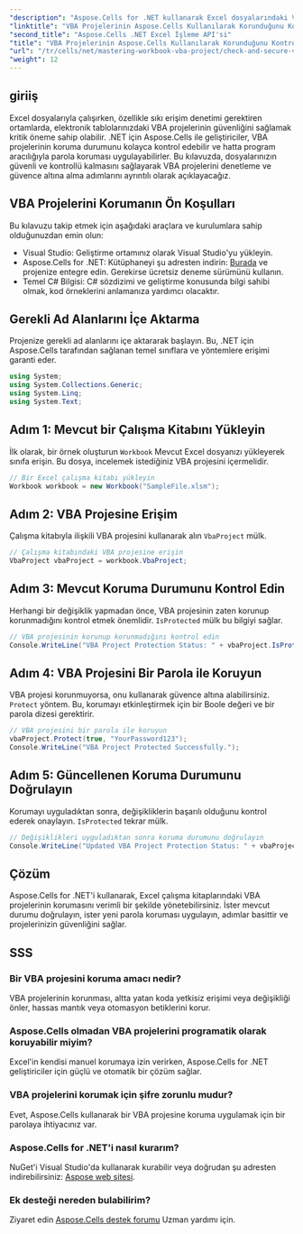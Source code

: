 ```yaml
---
"description": "Aspose.Cells for .NET kullanarak Excel dosyalarındaki VBA projelerini programatik olarak nasıl kontrol edeceğinizi ve koruyacağınızı öğrenin. Tam kod örneklerinin de dahil olduğu adım adım kılavuz."
"linktitle": "VBA Projelerinin Aspose.Cells Kullanılarak Korunduğunu Kontrol Edin ve Güvenliğini Sağlayın"
"second_title": "Aspose.Cells .NET Excel İşleme API'si"
"title": "VBA Projelerinin Aspose.Cells Kullanılarak Korunduğunu Kontrol Edin ve Güvenliğini Sağlayın"
"url": "/tr/cells/net/mastering-workbook-vba-project/check-and-secure-vba-projects-is-protected/"
"weight": 12
---
```


## giriiş

Excel dosyalarıyla çalışırken, özellikle sıkı erişim denetimi gerektiren ortamlarda, elektronik tablolarınızdaki VBA projelerinin güvenliğini sağlamak kritik öneme sahip olabilir. .NET için Aspose.Cells ile geliştiriciler, VBA projelerinin koruma durumunu kolayca kontrol edebilir ve hatta program aracılığıyla parola koruması uygulayabilirler. Bu kılavuzda, dosyalarınızın güvenli ve kontrollü kalmasını sağlayarak VBA projelerini denetleme ve güvence altına alma adımlarını ayrıntılı olarak açıklayacağız.

## VBA Projelerini Korumanın Ön Koşulları

Bu kılavuzu takip etmek için aşağıdaki araçlara ve kurulumlara sahip olduğunuzdan emin olun:

- Visual Studio: Geliştirme ortamınız olarak Visual Studio'yu yükleyin.
- Aspose.Cells for .NET: Kütüphaneyi şu adresten indirin: [Burada](https://releases.aspose.com/cells/net/) ve projenize entegre edin. Gerekirse ücretsiz deneme sürümünü kullanın.
- Temel C# Bilgisi: C# sözdizimi ve geliştirme konusunda bilgi sahibi olmak, kod örneklerini anlamanıza yardımcı olacaktır.

## Gerekli Ad Alanlarını İçe Aktarma

Projenize gerekli ad alanlarını içe aktararak başlayın. Bu, .NET için Aspose.Cells tarafından sağlanan temel sınıflara ve yöntemlere erişimi garanti eder.

```csharp
using System;
using System.Collections.Generic;
using System.Linq;
using System.Text;
```

## Adım 1: Mevcut bir Çalışma Kitabını Yükleyin

İlk olarak, bir örnek oluşturun `Workbook` Mevcut Excel dosyanızı yükleyerek sınıfa erişin. Bu dosya, incelemek istediğiniz VBA projesini içermelidir.

```csharp
// Bir Excel çalışma kitabı yükleyin
Workbook workbook = new Workbook("SampleFile.xlsm");
```

## Adım 2: VBA Projesine Erişim

Çalışma kitabıyla ilişkili VBA projesini kullanarak alın `VbaProject` mülk.

```csharp
// Çalışma kitabındaki VBA projesine erişin
VbaProject vbaProject = workbook.VbaProject;
```

## Adım 3: Mevcut Koruma Durumunu Kontrol Edin

Herhangi bir değişiklik yapmadan önce, VBA projesinin zaten korunup korunmadığını kontrol etmek önemlidir. `IsProtected` mülk bu bilgiyi sağlar.

```csharp
// VBA projesinin korunup korunmadığını kontrol edin
Console.WriteLine("VBA Project Protection Status: " + vbaProject.IsProtected);
```

## Adım 4: VBA Projesini Bir Parola ile Koruyun

VBA projesi korunmuyorsa, onu kullanarak güvence altına alabilirsiniz. `Protect` yöntem. Bu, korumayı etkinleştirmek için bir Boole değeri ve bir parola dizesi gerektirir.

```csharp
// VBA projesini bir parola ile koruyun
vbaProject.Protect(true, "YourPassword123");
Console.WriteLine("VBA Project Protected Successfully.");
```

## Adım 5: Güncellenen Koruma Durumunu Doğrulayın

Korumayı uyguladıktan sonra, değişikliklerin başarılı olduğunu kontrol ederek onaylayın. `IsProtected` tekrar mülk.

```csharp
// Değişiklikleri uyguladıktan sonra koruma durumunu doğrulayın
Console.WriteLine("Updated VBA Project Protection Status: " + vbaProject.IsProtected);
```

## Çözüm

Aspose.Cells for .NET'i kullanarak, Excel çalışma kitaplarındaki VBA projelerinin korumasını verimli bir şekilde yönetebilirsiniz. İster mevcut durumu doğrulayın, ister yeni parola koruması uygulayın, adımlar basittir ve projelerinizin güvenliğini sağlar.

## SSS

### Bir VBA projesini koruma amacı nedir?
VBA projelerinin korunması, altta yatan koda yetkisiz erişimi veya değişikliği önler, hassas mantık veya otomasyon betiklerini korur.

### Aspose.Cells olmadan VBA projelerini programatik olarak koruyabilir miyim?
Excel'in kendisi manuel korumaya izin verirken, Aspose.Cells for .NET geliştiriciler için güçlü ve otomatik bir çözüm sağlar.

### VBA projelerini korumak için şifre zorunlu mudur?
Evet, Aspose.Cells kullanarak bir VBA projesine koruma uygulamak için bir parolaya ihtiyacınız var.

### Aspose.Cells for .NET'i nasıl kurarım?
NuGet'i Visual Studio'da kullanarak kurabilir veya doğrudan şu adresten indirebilirsiniz: [Aspose web sitesi](https://releases.aspose.com/cells/net/).

### Ek desteği nereden bulabilirim?
Ziyaret edin [Aspose.Cells destek forumu](https://forum.aspose.com/c/cells/9) Uzman yardımı için.